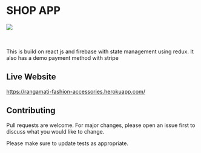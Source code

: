 <h1>SHOP APP</h1>
<div>
  <img src="https://media.giphy.com/media/NQXRZkwq6JeK1GWu9q/giphy.gif" />
</div>
</br></br>
<p>This is build on react js and firebase with state management using redux. It also has a demo payment method with stripe</p>

## Live Website

https://rangamati-fashion-accessories.herokuapp.com/

## Contributing

Pull requests are welcome. For major changes, please open an issue first to discuss what you would like to change.

Please make sure to update tests as appropriate.

